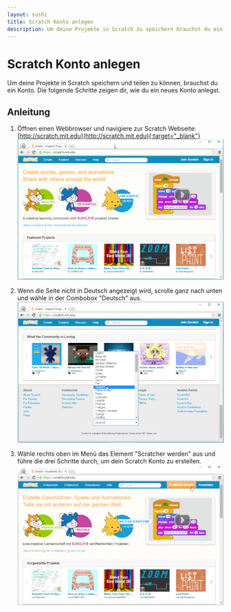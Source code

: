 ```yaml
---
layout: sushi
title: Scratch Konto anlegen
description: Um deine Projekte in Scratch zu speichern brauchst du ein Konto. Die folgende Schritte zeigen dir, wie du ein neues Konto anlegst.
---
```


# Scratch Konto anlegen #

Um deine Projekte in Scratch speichern und teilen zu können, brauchst du ein Konto. Die folgende Schritte zeigen dir, wie du ein neues Konto anlegst.

## Anleitung ##

1. Öffnen einen Webbrowser und navigiere zur Scratch Webseite: [http://scratch.mit.edu](http://scratch.mit.edu){:target="_blank"}
![Scratch Webseite öffnen](scratch-konto-anlegen/scratch-webseite.png)

2. Wenn die Seite nicht in Deutsch angezeigt wird, scrolle ganz nach unten und wähle in der Combobox "Deutsch" aus.
![Scratch Webseite auf Deutsch umschalten](scratch-konto-anlegen/scratch-webseite-deutsch.png)

3. Wähle rechts oben im Menü das Element "Scratcher werden" aus und führe die drei Schritte durch, um dein Scratch Konto zu erstellen.
![Scratch Konto anlegen](scratch-konto-anlegen/scratcher-werden.png)

